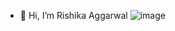 - 👋 Hi, I’m Rishika Aggarwal
![image](https://github.com/rishika-on-git/rishika-on-git/assets/135099825/434aea1b-05d9-4fe1-b432-cad59d100318)

<!---
rishika-on-git/rishika-on-git is a ✨ special ✨ repository because its `README.md` (this file) appears on your GitHub profile.
You can click the Preview link to take a look at your changes.
--->
